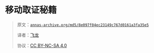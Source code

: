 # 移动取证秘籍

> 原文：[`annas-archive.org/md5/8e097f04ec23149c767d0161a3fa35e5`](https://annas-archive.org/md5/8e097f04ec23149c767d0161a3fa35e5)
> 
> 译者：[飞龙](https://github.com/wizardforcel)
> 
> 协议：[CC BY-NC-SA 4.0](http://creativecommons.org/licenses/by-nc-sa/4.0/)